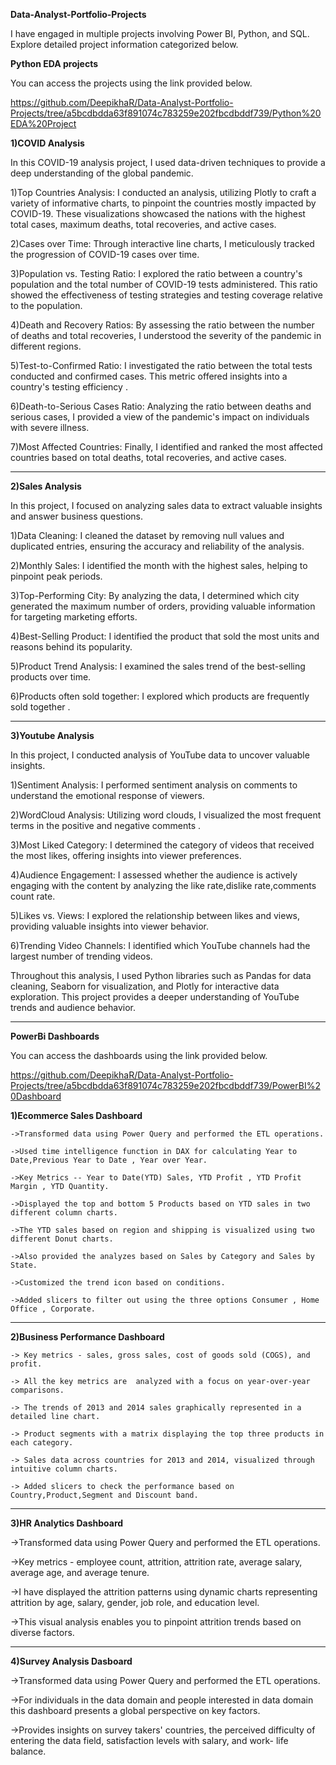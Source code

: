 **Data-Analyst-Portfolio-Projects**

I have engaged in multiple projects involving Power BI, Python, and SQL. Explore detailed project information categorized below.


**Python EDA projects**

You can access the projects using the link provided below.

https://github.com/DeepikhaR/Data-Analyst-Portfolio-Projects/tree/a5bcdbdda63f891074c783259e202fbcdbddf739/Python%20EDA%20Project



__1)COVID Analysis__



  In this COVID-19 analysis project, I used data-driven techniques to provide a deep understanding of the global pandemic. 

  1)Top Countries Analysis: I conducted an analysis, utilizing Plotly to craft a variety of informative charts, to pinpoint the countries mostly 
  impacted by COVID-19. These visualizations showcased the nations with the highest total cases, maximum deaths, total recoveries, and active 
  cases. 

  2)Cases over Time: Through interactive line charts, I meticulously tracked the progression of COVID-19 cases over time. 

  3)Population vs. Testing Ratio: I explored the ratio between a country's population and the total number of COVID-19 tests administered. This 
  ratio showed the effectiveness of testing strategies and testing coverage relative to the population.

  4)Death and Recovery Ratios: By assessing the ratio between the number of deaths and total recoveries, I understood the severity of the 
  pandemic in different regions. 

  5)Test-to-Confirmed Ratio: I investigated the ratio between the total tests conducted and confirmed cases. This metric offered insights into a 
  country's testing efficiency .

  6)Death-to-Serious Cases Ratio: Analyzing the ratio between deaths and serious cases, I provided a view of the pandemic's impact on individuals 
  with severe illness.

  7)Most Affected Countries: Finally, I identified and ranked the most affected countries based on total deaths, total recoveries, and active 
  cases. 


---------------------------------------------------------------------------------------------------------------------------------------------------------------------------


__2)Sales Analysis__



  In this project, I focused on analyzing sales data to extract valuable insights and answer business questions.

  1)Data Cleaning: I cleaned the dataset by removing null values and duplicated entries, ensuring the accuracy and reliability of the analysis.

  2)Monthly Sales: I identified the month with the highest sales, helping to pinpoint peak periods.

  3)Top-Performing City: By analyzing the data, I determined which city generated the maximum number of orders, providing valuable information 
  for targeting marketing efforts.

  4)Best-Selling Product: I identified the product that sold the most units and reasons behind its popularity.

  5)Product Trend Analysis: I examined the sales trend of the best-selling products over time.

  6)Products often sold together:  I explored which products are frequently sold together .


---------------------------------------------------------------------------------------------------------------------------------------------------------------------------



__3)Youtube Analysis__



  In this project, I conducted analysis of YouTube data to uncover valuable insights. 

  1)Sentiment Analysis: I performed sentiment analysis on comments to understand the emotional response of viewers.

  2)WordCloud Analysis: Utilizing word clouds, I visualized the most frequent terms in the positive and negative comments .

  3)Most Liked Category: I determined the category of videos that received the most likes, offering insights into viewer preferences.

  4)Audience Engagement: I assessed whether the audience is actively engaging with the content by analyzing the like rate,dislike rate,comments 
  count rate.

  5)Likes vs. Views: I explored the relationship between likes and views, providing valuable insights into viewer behavior.

  6)Trending Video Channels: I identified which YouTube channels had the largest number of trending videos.

  Throughout this analysis, I used Python libraries such as Pandas for data cleaning, Seaborn for visualization, and Plotly for interactive data 
  exploration. This project provides a deeper understanding of YouTube trends and audience behavior.



---------------------------------------------------------------------------------------------------------------------------------------------------------------------------

**PowerBi Dashboards**



You can access the dashboards using the link provided below.


https://github.com/DeepikhaR/Data-Analyst-Portfolio-Projects/tree/a5bcdbdda63f891074c783259e202fbcdbddf739/PowerBI%20Dashboard




__1)Ecommerce Sales Dashboard__

 


    ->Transformed data using Power Query and performed the ETL operations.

    ->Used time intelligence function in DAX for calculating Year to Date,Previous Year to Date , Year over Year.

    ->Key Metrics -- Year to Date(YTD) Sales, YTD Profit , YTD Profit Margin , YTD Quantity.

    ->Displayed the top and bottom 5 Products based on YTD sales in two different column charts.

    ->The YTD sales based on region and shipping is visualized using two different Donut charts.

    ->Also provided the analyzes based on Sales by Category and Sales by State. 

    ->Customized the trend icon based on conditions.

    ->Added slicers to filter out using the three options Consumer , Home Office , Corporate.



---------------------------------------------------------------------------------------------------------------------------------------------------------------------------



__2)Business Performance Dashboard__




    -> Key metrics - sales, gross sales, cost of goods sold (COGS), and profit.

    -> All the key metrics are  analyzed with a focus on year-over-year comparisons.

    -> The trends of 2013 and 2014 sales graphically represented in a detailed line chart. 

    -> Product segments with a matrix displaying the top three products in each category. 

    -> Sales data across countries for 2013 and 2014, visualized through intuitive column charts. 

    -> Added slicers to check the performance based on Country,Product,Segment and Discount band.
    


---------------------------------------------------------------------------------------------------------------------------------------------------------------------------


__3)HR Analytics Dashboard__





   ->Transformed data using Power Query and performed the ETL operations.

   ->Key metrics - employee count, attrition, attrition rate, average salary, average age, and average tenure. 

   ->I have displayed the attrition patterns using dynamic charts representing attrition by age, salary, gender, job role, and education level.

   ->This visual analysis enables you to pinpoint attrition trends based on diverse factors.
   


---------------------------------------------------------------------------------------------------------------------------------------------------------------------------


__4)Survey Analysis Dasboard__





   ->Transformed data using Power Query and performed the ETL operations.

   ->For individuals in the data domain and people interested in data domain this dashboard presents a global perspective on key factors.

   ->Provides insights on survey takers' countries, the perceived difficulty of entering the data field, satisfaction levels with salary, and 
  work- life balance. 


